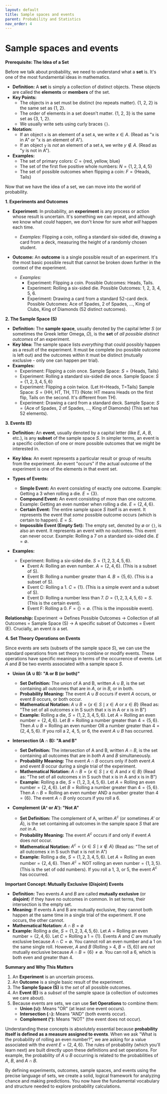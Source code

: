 ```yaml
---
layout: default
title: Sample spaces and events
parent: Probability and Statistics
nav_order: 4
---
```

# Sample spaces and events

**Prerequisite: The Idea of a Set**

Before we talk about probability, we need to understand what a **set** is. It's one of the most fundamental ideas in mathematics.

*   **Definition:** A **set** is simply a collection of distinct objects. These objects are called the **elements** or **members** of the set.
*   **Key Points:**
    *   The objects in a set must be distinct (no repeats matter). {1, 2, 2} is the same set as {1, 2}.
    *   The order of elements in a set doesn't matter. {1, 2, 3} is the same set as {3, 1, 2}.
    *   We usually write sets using curly braces `{}`.
*   **Notation:**
    *   If an object `x` is an element of a set `A`, we write $x \in A$. (Read as "x is in A" or "x is an element of A").
    *   If an object `y` is *not* an element of a set `A`, we write $y \notin A$. (Read as "y is not in A").
*   **Examples:**
    *   The set of primary colors: $C = \{\text{red, yellow, blue}\}$
    *   The set of the first five positive whole numbers: $N = \{1, 2, 3, 4, 5\}$
    *   The set of possible outcomes when flipping a coin: $F = \{\text{Heads, Tails}\}$

Now that we have the idea of a set, we can move into the world of probability.

**1. Experiments and Outcomes**

*   **Experiment:** In probability, an **experiment** is any process or action whose result is uncertain. It's something we can repeat, and although we know what *could* happen, we don't know for sure *what will* happen each time.
    *   *Examples:* Flipping a coin, rolling a standard six-sided die, drawing a card from a deck, measuring the height of a randomly chosen student.

*   **Outcome:** An **outcome** is a single possible result of an experiment. It's the most basic possible result that cannot be broken down further in the context of the experiment.
    *   *Examples:*
        *   Experiment: Flipping a coin. Possible Outcomes: Heads, Tails.
        *   Experiment: Rolling a six-sided die. Possible Outcomes: 1, 2, 3, 4, 5, 6.
        *   Experiment: Drawing a card from a standard 52-card deck. Possible Outcomes: Ace of Spades, 2 of Spades, ..., King of Clubs, King of Diamonds (52 distinct outcomes).

**2. The Sample Space (S)**

*   **Definition:** The **sample space**, usually denoted by the capital letter $S$ (or sometimes the Greek letter Omega, $\Omega$), is the **set** of *all possible distinct outcomes* of an experiment.
*   **Key Idea:** The sample space lists *everything* that could possibly happen as a result of the experiment. It must be complete (no possible outcome is left out) and the outcomes within it must be distinct (mutually exclusive - only one can happen per trial).
*   **Examples:**
    *   Experiment: Flipping a coin once.
        Sample Space: $S = \{\text{Heads, Tails}\}$
    *   Experiment: Rolling a standard six-sided die once.
        Sample Space: $S = \{1, 2, 3, 4, 5, 6\}$
    *   Experiment: Flipping a coin twice. (Let H=Heads, T=Tails)
        Sample Space: $S = \{\text{HH, HT, TH, TT}\}$ (Note: HT means Heads on the first flip, Tails on the second. It's different from TH).
    *   Experiment: Drawing a card from a standard deck.
        Sample Space: $S = \{\text{Ace of Spades, 2 of Spades, ..., King of Diamonds}\}$ (This set has 52 elements).

**3. Events (E)**

*   **Definition:** An **event**, usually denoted by a capital letter (like $E$, $A$, $B$, etc.), is any **subset** of the sample space $S$. In simpler terms, an event is a specific collection of one or more possible outcomes that we might be interested in.
*   **Key Idea:** An event represents a particular result or group of results from the experiment. An event "occurs" if the actual outcome of the experiment is one of the elements in that event set.
*   **Types of Events:**
    *   **Simple Event:** An event consisting of exactly one outcome. Example: Getting a 3 when rolling a die. $E = \{3\}$.
    *   **Compound Event:** An event consisting of more than one outcome. Example: Getting an even number when rolling a die. $E = \{2, 4, 6\}$.
    *   **Certain Event:** The entire sample space $S$ itself is an event. It represents the event that *some* possible outcome occurs (which is certain to happen). $E = S$.
    *   **Impossible Event (Empty Set):** The empty set, denoted by $\emptyset$ or `{}`, is also an event. It represents an event with no outcomes. This event can never occur. Example: Rolling a 7 on a standard six-sided die. $E = \emptyset$.

*   **Examples:**
    *   Experiment: Rolling a six-sided die. $S = \{1, 2, 3, 4, 5, 6\}$.
        *   Event A: Rolling an even number. $A = \{2, 4, 6\}$. (This is a subset of S).
        *   Event B: Rolling a number greater than 4. $B = \{5, 6\}$. (This is a subset of S).
        *   Event C: Rolling a 1. $C = \{1\}$. (This is a simple event and a subset of S).
        *   Event D: Rolling a number less than 7. $D = \{1, 2, 3, 4, 5, 6\} = S$. (This is the certain event).
        *   Event F: Rolling a 0. $F = \{\} = \emptyset$. (This is the impossible event).

**Relationship:** Experiment -> Defines Possible Outcomes -> Collection of all Outcomes = Sample Space (S) -> A specific subset of Outcomes = Event (E). Crucially, an event *is* a set.

**4. Set Theory Operations on Events**

Since events are sets (subsets of the sample space $S$), we can use the standard operations from set theory to combine or modify events. These operations have specific meanings in terms of the occurrence of events. Let $A$ and $B$ be two events associated with a sample space $S$.

*   **Union (A ∪ B): "A or B (or both)"**
    *   **Set Definition:** The union of A and B, written $A \cup B$, is the set containing all outcomes that are in $A$, or in $B$, or in both.
    *   **Probability Meaning:** The event $A \cup B$ occurs if event $A$ occurs, or event $B$ occurs, or both occur.
    *   **Mathematical Notation:**
        $A \cup B = \{x \in S \mid x \in A \text{ or } x \in B\}$
        (Read as: "The set of all outcomes x in S such that x is in A or x is in B")
    *   **Example:** Rolling a die, $S = \{1, 2, 3, 4, 5, 6\}$.
        Let $A = \text{Rolling an even number} = \{2, 4, 6\}$.
        Let $B = \text{Rolling a number greater than 4} = \{5, 6\}$.
        Then $A \cup B = \text{Rolling an even number OR a number greater than 4} = \{2, 4, 5, 6\}$.
        If you roll a 2, 4, 5, or 6, the event $A \cup B$ has occurred.

*   **Intersection (A ∩ B): "A and B"**
    *   **Set Definition:** The intersection of A and B, written $A \cap B$, is the set containing all outcomes that are in *both* $A$ and $B$ simultaneously.
    *   **Probability Meaning:** The event $A \cap B$ occurs only if *both* event $A$ and event $B$ occur during a single trial of the experiment.
    *   **Mathematical Notation:**
        $A \cap B = \{x \in S \mid x \in A \text{ and } x \in B\}$
        (Read as: "The set of all outcomes x in S such that x is in A and x is in B")
    *   **Example:** Rolling a die, $S = \{1, 2, 3, 4, 5, 6\}$.
        Let $A = \text{Rolling an even number} = \{2, 4, 6\}$.
        Let $B = \text{Rolling a number greater than 4} = \{5, 6\}$.
        Then $A \cap B = \text{Rolling an even number AND a number greater than 4} = \{6\}$.
        The event $A \cap B$ only occurs if you roll a 6.

*   **Complement (Aᶜ or A'): "Not A"**
    *   **Set Definition:** The complement of A, written $A^c$ (or sometimes $A'$ or $\bar{A}$), is the set containing all outcomes in the sample space $S$ that are *not* in $A$.
    *   **Probability Meaning:** The event $A^c$ occurs if and only if event $A$ does *not* occur.
    *   **Mathematical Notation:**
        $A^c = \{x \in S \mid x \notin A\}$
        (Read as: "The set of all outcomes x in S such that x is not in A")
    *   **Example:** Rolling a die, $S = \{1, 2, 3, 4, 5, 6\}$.
        Let $A = \text{Rolling an even number} = \{2, 4, 6\}$.
        Then $A^c = \text{NOT rolling an even number} = \{1, 3, 5\}$. (This is the set of odd numbers).
        If you roll a 1, 3, or 5, the event $A^c$ has occurred.

**Important Concept: Mutually Exclusive (Disjoint) Events**

*   **Definition:** Two events $A$ and $B$ are called **mutually exclusive** (or **disjoint**) if they have no outcomes in common. In set terms, their intersection is the empty set.
*   **Meaning:** If events A and B are mutually exclusive, they cannot both happen at the same time in a single trial of the experiment. If one occurs, the other cannot.
*   **Mathematical Notation:** $A \cap B = \emptyset$
*   **Example:** Rolling a die, $S = \{1, 2, 3, 4, 5, 6\}$.
    Let $A = \text{Rolling an even number} = \{2, 4, 6\}$.
    Let $C = \text{Rolling a 1} = \{1\}$.
    Events $A$ and $C$ are mutually exclusive because $A \cap C = \emptyset$. You cannot roll an even number and a 1 on the same single roll.
    However, $A$ and $B$ (Rolling > 4, $B=\{5, 6\}$) are *not* mutually exclusive because $A \cap B = \{6\} \neq \emptyset$. You can roll a 6, which is both even and greater than 4.

**Summary and Why This Matters**

1.  An **Experiment** is an uncertain process.
2.  An **Outcome** is a single basic result of the experiment.
3.  The **Sample Space (S)** is the *set* of all possible outcomes.
4.  An **Event (E)** is a *subset* of the sample space (a collection of outcomes we care about).
5.  Because events are sets, we can use **Set Operations** to combine them:
    *   **Union (∪):** Means "OR" (at least one event occurs).
    *   **Intersection (∩):** Means "AND" (both events occur).
    *   **Complement (ᶜ):** Means "NOT" (the event does not occur).

Understanding these concepts is absolutely essential because **probability itself is defined as a measure assigned to events**. When we ask "What is the probability of rolling an even number?", we are asking for a value associated with the *event* $E = \{2, 4, 6\}$. The rules of probability (which you'll learn next) are built directly upon these definitions and set operations. For example, the probability of $A \cup B$ occurring is related to the probabilities of $A$, $B$, and $A \cap B$.

By defining experiments, outcomes, sample spaces, and events using the precise language of sets, we create a solid, logical framework for analyzing chance and making predictions. You now have the fundamental vocabulary and structure needed to explore probability calculations.